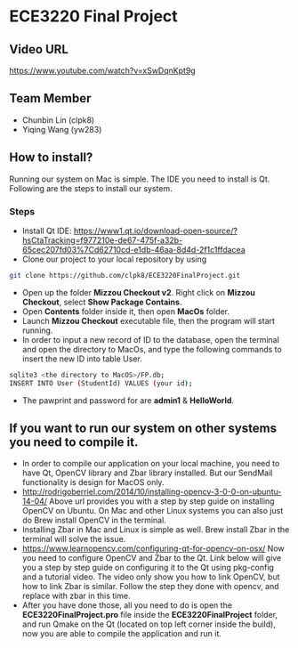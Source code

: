 # ECE3220 Final Project

## Video URL
https://www.youtube.com/watch?v=xSwDqnKpt9g

## Team Member
* Chunbin Lin (clpk8)
* Yiqing Wang (yw283)

## How to install?
Running our system on Mac is simple. The IDE you need to install is Qt. Following are the steps to install our system.

### Steps
* Install Qt IDE: https://www1.qt.io/download-open-source/?hsCtaTracking=f977210e-de67-475f-a32b-65cec207fd03%7Cd62710cd-e1db-46aa-8d4d-2f1c1ffdacea
* Clone our project to your local repository by using 
```sh
git clone https://github.com/clpk8/ECE3220FinalProject.git
```
* Open up the folder **Mizzou Checkout v2**. Right click on **Mizzou Checkout**, select **Show Package Contains**.
* Open **Contents** folder inside it, then open **MacOs** folder. 
* Launch **Mizzou Checkout** executable file, then the program will start running. 
* In order to input a new record of ID to the database, open the terminal and open the directory to MacOs, and type the following commands to insert the new ID into table User.
```sh
sqlite3 <the directory to MacOS>/FP.db;
INSERT INTO User (StudentId) VALUES (your id);
```
* The pawprint and password for are **admin1** & **HelloWorld**.

## If you want to run our system on other systems you need to compile it.
* In order to compile our application on your local machine, you need to have Qt, OpenCV library and Zbar library installed. But our SendMail functionality is design for MacOS only.
* http://rodrigoberriel.com/2014/10/installing-opencv-3-0-0-on-ubuntu-14-04/ 
  Above url provides you with a step by step guide on installing OpenCV on Ubuntu. On Mac and other Linux systems you can also just do Brew install OpenCV in the terminal. 
* Installing Zbar in Mac and Linux is simple as well. Brew install Zbar in the terminal will solve the issue. 
* https://www.learnopencv.com/configuring-qt-for-opencv-on-osx/ 
  Now you need to configure OpenCV and Zbar to the Qt. Link below will give you a step by step guide on configuring it to the Qt using pkg-config and a tutorial video. The video only show you how to link OpenCV, but how to link Zbar is similar. Follow the step they done with opencv, and replace with zbar in this time.
* After you have done those, all you need to do is open the **ECE3220FinalProject.pro** file inside the **ECE3220FinalProject** folder, and run Qmake on the Qt (located on top left corner inside the build), now you are able to compile the application and run it.
